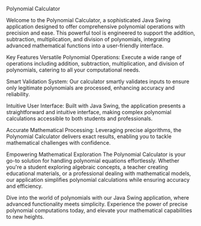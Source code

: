 Polynomial Calculator

Welcome to the Polynomial Calculator, a sophisticated Java Swing application designed to offer comprehensive polynomial operations with precision and ease. 
This powerful tool is engineered to support the addition, subtraction, multiplication, and division of polynomials, integrating advanced mathematical functions into a user-friendly interface.

Key Features
Versatile Polynomial Operations: Execute a wide range of operations including addition, subtraction, multiplication, and division of polynomials, catering to all your computational needs.

Smart Validation System: Our calculator smartly validates inputs to ensure only legitimate polynomials are processed, enhancing accuracy and reliability.

Intuitive User Interface: Built with Java Swing, the application presents a straightforward and intuitive interface, making complex polynomial calculations accessible to both students and professionals.

Accurate Mathematical Processing: Leveraging precise algorithms, the Polynomial Calculator delivers exact results, enabling you to tackle mathematical challenges with confidence.

Empowering Mathematical Exploration
The Polynomial Calculator is your go-to solution for handling polynomial equations effortlessly. Whether you're a student exploring algebraic concepts, a teacher creating educational materials, or a professional dealing with mathematical models, our application simplifies polynomial calculations while ensuring accuracy and efficiency.

Dive into the world of polynomials with our Java Swing application, where advanced functionality meets simplicity. Experience the power of precise polynomial computations today, and elevate your mathematical capabilities to new heights.
